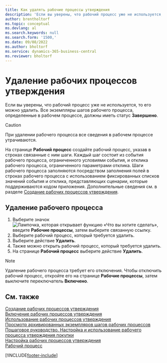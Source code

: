 ```yaml
---
title: Как удалять рабочие процессы утверждения
description: 'Если вы уверены, что рабочий процесс уже не используется, то его можно удалить. Все экземпляры шагов рабочего процесса, определенные в рабочем процессе, должны иметь статус **Завершено**.'
author: brentholtorf
ms.topic: conceptual
ms.devlang: al
ms.search.keywords: null
ms.search.form: '1500,'
ms.date: 09/08/2022
ms.author: bholtorf
ms.service: dynamics-365-business-central
ms.reviewer: bholtorf
---
```

# <a name="delete-approval-workflows"></a>Удаление рабочих процессов утверждения

Если вы уверены, что рабочий процесс уже не используется, то его можно удалить. Все экземпляры шагов рабочего процесса, определенные в рабочем процессе, должны иметь статус **Завершено**.

> [!CAUTION]
> При удалении рабочего процесса все сведения в рабочем процессе утрачиваются.

На странице **Рабочий процесс** создайте рабочий процесс, указав в строках связанные с ним шаги. Каждый шаг состоит из события рабочего процесса, ограниченного условиями события, и отклика рабочего процесса, ограниченного параметрами отклика. Шаги рабочего процесса заполняются посредством заполнения полей в строках рабочего процесса с использованием фиксированных списков значений события и отклика, представляющих сценарии, которые поддерживаются кодом приложения. Дополнительные сведения см. в разделе [Создание рабочих процессов утверждения](across-how-to-create-workflows.md).

## <a name="delete-a-workflow"></a>Удаление рабочего процесса

1. Выберите значок ![Лампочка, которая открывает функцию «Что вы хотите сделать»](media/ui-search/search_small.png "Что вы хотите сделать"), введите **Рабочие процессы**, затем выберите связанную ссылку.
2. Выберите рабочий процесс, который требуется удалить.
3. Выберите действие **Удалить**.
4. Также можно открыть рабочий процесс, который требуется удалить.
5. На странице **Рабочий процесс** выберите действие **Удалить**.

> [!NOTE]
> Удаление рабочего процесса требует его отключения. Чтобы отключить рабочий процесс, откройте его на странице **Рабочие процессы**, затем выключите переключатель **Включено**.

## <a name="see-also"></a>См. также

[Создание рабочих процессов утверждения](across-how-to-create-workflows.md)  
[Включение рабочих процессов утверждения](across-how-to-enable-workflows.md)  
[Использование рабочих процессов утверждения](across-use-workflows.md)  
[Просмотр архивированных экземпляров шагов рабочих процессов](across-how-to-view-archived-workflow-step-instances.md)  
[Пошаговое руководство. Настройка и использование рабочего процесса утверждения покупки](walkthrough-setting-up-and-using-a-purchase-approval-workflow.md)  
[Настройка рабочих процессов утверждения](across-set-up-workflows.md)  
[Рабочий процесс](across-workflow.md)  

[!INCLUDE[footer-include](includes/footer-banner.md)]
